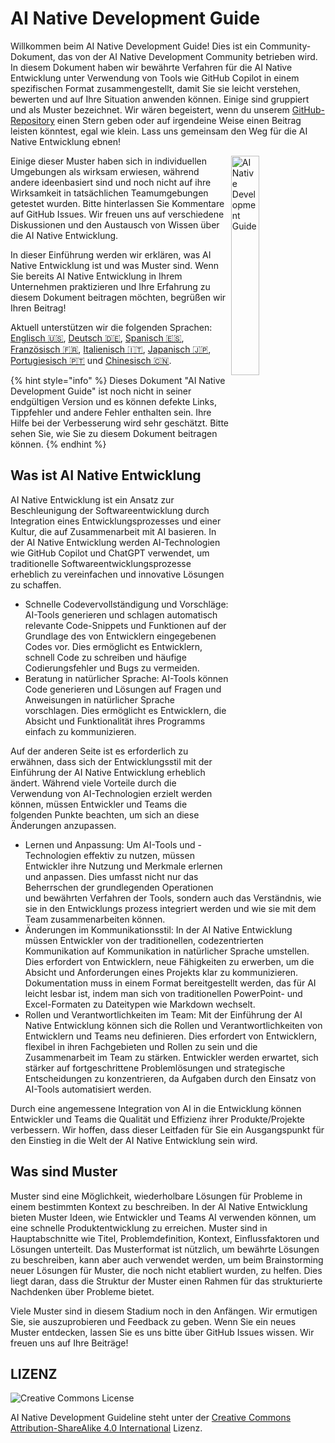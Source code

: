 # AI Native Development Guide

Willkommen beim AI Native Development Guide!
Dies ist ein Community-Dokument, das von der AI Native Development Community betrieben wird.
In diesem Dokument haben wir bewährte Verfahren für die AI Native Entwicklung unter Verwendung von Tools wie GitHub Copilot in einem spezifischen Format zusammengestellt, damit Sie sie leicht verstehen, bewerten und auf Ihre Situation anwenden können.
Einige sind gruppiert und als Muster bezeichnet. Wir wären begeistert, wenn du unserem [GitHub-Repository](https://github.com/AI-Native-Development/patterns) einen Stern geben oder auf irgendeine Weise einen Beitrag leisten könntest, egal wie klein. Lass uns gemeinsam den Weg für die AI Native Entwicklung ebnen!

<img align="right" src="../../top.png" title="AI Native Development Guide" width="30%">

Einige dieser Muster haben sich in individuellen Umgebungen als wirksam erwiesen, während andere ideenbasiert sind und noch nicht auf ihre Wirksamkeit in tatsächlichen Teamumgebungen getestet wurden.
Bitte hinterlassen Sie Kommentare auf GitHub Issues.
Wir freuen uns auf verschiedene Diskussionen und den Austausch von Wissen über die AI Native Entwicklung.

In dieser Einführung werden wir erklären, was AI Native Entwicklung ist und was Muster sind.
Wenn Sie bereits AI Native Entwicklung in Ihrem Unternehmen praktizieren und Ihre Erfahrung zu diesem Dokument beitragen möchten, begrüßen wir Ihren Beitrag!

Aktuell unterstützen wir die folgenden Sprachen: [Englisch 🇺🇸](https://www.ai-native.dev/docs/), [Deutsch 🇩🇪](https://www.ai-native.dev/docs/v/de/), [Spanisch 🇪🇸](https://www.ai-native.dev/docs/v/es/), [Französisch 🇫🇷](https://www.ai-native.dev/docs/v/fr/), [Italienisch 🇮🇹](https://www.ai-native.dev/docs/v/it/), [Japanisch 🇯🇵](https://www.ai-native.dev/docs/v/ja/), [Portugiesisch 🇵🇹](https://www.ai-native.dev/docs/v/pt/) und [Chinesisch 🇨🇳](https://www.ai-native.dev/docs/v/zh/).

{% hint style="info" %}
Dieses Dokument "AI Native Development Guide" ist noch nicht in seiner endgültigen Version und es können defekte Links, Tippfehler und andere Fehler enthalten sein.
Ihre Hilfe bei der Verbesserung wird sehr geschätzt.
Bitte sehen Sie, wie Sie zu diesem Dokument beitragen können.
{% endhint %}

## Was ist AI Native Entwicklung

AI Native Entwicklung ist ein Ansatz zur Beschleunigung der Softwareentwicklung durch Integration eines Entwicklungsprozesses und einer Kultur, die auf Zusammenarbeit mit AI basieren.
In der AI Native Entwicklung werden AI-Technologien wie GitHub Copilot und ChatGPT verwendet, um traditionelle Softwareentwicklungsprozesse erheblich zu vereinfachen und innovative Lösungen zu schaffen.

* Schnelle Codevervollständigung und Vorschläge: AI-Tools generieren und schlagen automatisch relevante Code-Snippets und Funktionen auf der Grundlage des von Entwicklern eingegebenen Codes vor.
Dies ermöglicht es Entwicklern, schnell Code zu schreiben und häufige Codierungsfehler und Bugs zu vermeiden.
* Beratung in natürlicher Sprache: AI-Tools können Code generieren und Lösungen auf Fragen und Anweisungen in natürlicher Sprache vorschlagen.
Dies ermöglicht es Entwicklern, die Absicht und Funktionalität ihres Programms einfach zu kommunizieren.

Auf der anderen Seite ist es erforderlich zu erwähnen, dass sich der Entwicklungsstil mit der Einführung der AI Native Entwicklung erheblich ändert.
Während viele Vorteile durch die Verwendung von AI-Technologien erzielt werden können, müssen Entwickler und Teams die folgenden Punkte beachten, um sich an diese Änderungen anzupassen.

* Lernen und Anpassung: Um AI-Tools und -Technologien effektiv zu nutzen, müssen Entwickler ihre Nutzung und Merkmale erlernen und anpassen.
Dies umfasst nicht nur das Beherrschen der grundlegenden Operationen und bewährten Verfahren der Tools, sondern auch das Verständnis, wie sie in den Entwicklungs prozess integriert werden und wie sie mit dem Team zusammenarbeiten können.
* Änderungen im Kommunikationsstil: In der AI Native Entwicklung müssen Entwickler von der traditionellen, codezentrierten Kommunikation auf Kommunikation in natürlicher Sprache umstellen.
Dies erfordert von Entwicklern, neue Fähigkeiten zu erwerben, um die Absicht und Anforderungen eines Projekts klar zu kommunizieren.
Dokumentation muss in einem Format bereitgestellt werden, das für AI leicht lesbar ist, indem man sich von traditionellen PowerPoint- und Excel-Formaten zu Dateitypen wie Markdown wechselt.
* Rollen und Verantwortlichkeiten im Team: Mit der Einführung der AI Native Entwicklung können sich die Rollen und Verantwortlichkeiten von Entwicklern und Teams neu definieren.
Dies erfordert von Entwicklern, flexibel in ihren Fachgebieten und Rollen zu sein und die Zusammenarbeit im Team zu stärken.
Entwickler werden erwartet, sich stärker auf fortgeschrittene Problemlösungen und strategische Entscheidungen zu konzentrieren, da Aufgaben durch den Einsatz von AI-Tools automatisiert werden.

Durch eine angemessene Integration von AI in die Entwicklung können Entwickler und Teams die Qualität und Effizienz ihrer Produkte/Projekte verbessern.
Wir hoffen, dass dieser Leitfaden für Sie ein Ausgangspunkt für den Einstieg in die Welt der AI Native Entwicklung sein wird.

## Was sind Muster

Muster sind eine Möglichkeit, wiederholbare Lösungen für Probleme in einem bestimmten Kontext zu beschreiben.
In der AI Native Entwicklung bieten Muster Ideen, wie Entwickler und Teams AI verwenden können, um eine schnelle Produktentwicklung zu erreichen.
Muster sind in Hauptabschnitte wie Titel, Problemdefinition, Kontext, Einflussfaktoren und Lösungen unterteilt.
Das Musterformat ist nützlich, um bewährte Lösungen zu beschreiben, kann aber auch verwendet werden, um beim Brainstorming neuer Lösungen für Muster, die noch nicht etabliert wurden, zu helfen.
Dies liegt daran, dass die Struktur der Muster einen Rahmen für das strukturierte Nachdenken über Probleme bietet.

Viele Muster sind in diesem Stadium noch in den Anfängen.
Wir ermutigen Sie, sie auszuprobieren und Feedback zu geben.
Wenn Sie ein neues Muster entdecken, lassen Sie es uns bitte über GitHub Issues wissen.
Wir freuen uns auf Ihre Beiträge!

## LIZENZ

![Creative Commons License](https://i.creativecommons.org/l/by-sa/4.0/88x31.png)

AI Native Development Guideline steht unter der [Creative Commons Attribution-ShareAlike 4.0 International](http://creativecommons.org/licenses/by-sa/4.0/) Lizenz.
